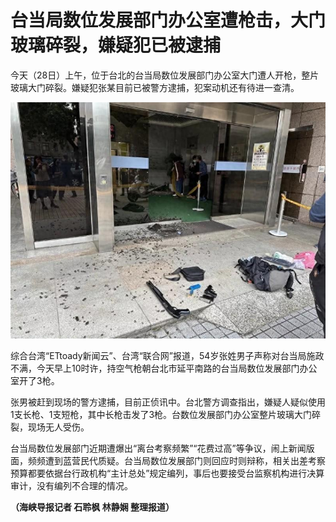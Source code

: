 # 台当局数位发展部门办公室遭枪击，大门玻璃碎裂，嫌疑犯已被逮捕

今天（28日）上午，位于台北的台当局数位发展部门办公室大门遭人开枪，整片玻璃大门碎裂。嫌疑犯张某目前已被警方逮捕，犯案动机还有待进一查清。

![a83d2897c4a13a3610a2d06a644ff538.jpg](https://raw.githubusercontent.com/qqhsx/qqnews_image/main/2024/03/28/台当局数位发展部门办公室遭枪击，大门玻璃碎裂，嫌疑犯已被逮捕/a83d2897c4a13a3610a2d06a644ff538.jpg)

综合台湾“ETtoady新闻云”、台湾“联合网”报道，54岁张姓男子声称对台当局施政不满，今天早上10时许，持空气枪朝台北市延平南路的台当局数位发展部门办公室开了3枪。

张男被赶到现场的警方逮捕，目前正侦讯中。台北警方调查指出，嫌疑人疑似使用1支长枪、1支短枪，其中长枪击发了3枪。台数位发展部门办公室整片玻璃大门碎裂，现场无人受伤。

台当局数位发展部门近期遭爆出“离台考察频繁”“花费过高”等争议，闹上新闻版面，频频遭到蓝营民代质疑。台当局数位发展部门则回应时则辩称，相关出差考察预算都要依据台行政机构“主计总处”规定编列，事后也要接受台监察机构进行决算审计，没有编列不合理的情况。

**（海峡导报记者 石聆枫 林静娴 整理报道）**

